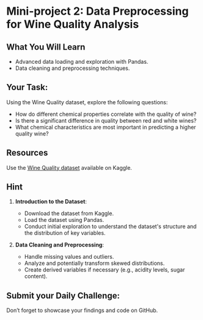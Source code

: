 # Mini-project 2: Data Preprocessing for Wine Quality Analysis

## What You Will Learn
- Advanced data loading and exploration with Pandas.
- Data cleaning and preprocessing techniques.

## Your Task:
Using the Wine Quality dataset, explore the following questions:
- How do different chemical properties correlate with the quality of wine?
- Is there a significant difference in quality between red and white wines?
- What chemical characteristics are most important in predicting a higher quality wine?

## Resources
Use the [Wine Quality dataset](https://www.kaggle.com/datasets/uciml/red-wine-quality-cortez-et-al-2009) available on Kaggle.

## Hint
1. **Introduction to the Dataset**:
   - Download the dataset from Kaggle.
   - Load the dataset using Pandas.
   - Conduct initial exploration to understand the dataset's structure and the distribution of key variables.

2. **Data Cleaning and Preprocessing**:
   - Handle missing values and outliers.
   - Analyze and potentially transform skewed distributions.
   - Create derived variables if necessary (e.g., acidity levels, sugar content).

## Submit your Daily Challenge:
Don’t forget to showcase your findings and code on GitHub.
